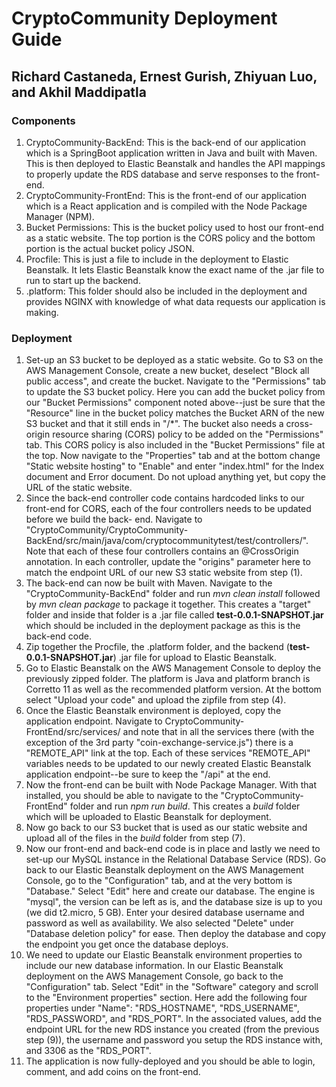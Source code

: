 # CryptoCommunity Deployment Guide  
## Richard Castaneda, Ernest Gurish, Zhiyuan Luo, and Akhil Maddipatla  
### Components
1) CryptoCommunity-BackEnd: This is the back-end of our application which is a SpringBoot application written in Java and built with Maven. This is then
deployed to Elastic Beanstalk and handles the API mappings to properly update the RDS database and serve responses to the front-end.
2) CryptoCommunity-FrontEnd: This is the front-end of our application which is a React application and is compiled with the Node Package Manager (NPM).
3) Bucket Permissions: This is the bucket policy used to host our front-end as a static website. The top portion is the CORS policy and the bottom portion
is the actual bucket policy JSON.
5) Procfile: This is just a file to include in the deployment to Elastic Beanstalk. It lets Elastic Beanstalk know the exact name of the .jar file to run
to start up the backend. 
5) .platform: This folder should also be included in the deployment and provides NGINX with knowledge of what data requests our application is making.

### Deployment
1) Set-up an S3 bucket to be deployed as a static website. Go to S3 on the AWS Management Console, create a new bucket, deselect "Block all public access", and 
create the bucket. Navigate to the "Permissions" tab to update the S3 bucket policy. Here you can add the bucket policy from our "Bucket Permissions" component 
noted above--just be sure that the "Resource" line in the bucket policy matches the Bucket ARN of the new S3 bucket and that it still ends in "/\*". The bucket 
also needs a cross-origin resource sharing (CORS) policy to be added on the "Permissions" tab. This CORS policy is also included in the "Bucket Permissions" file 
at the top. Now navigate to the "Properties" tab and at the bottom change "Static website hosting" to "Enable" and enter "index.html" for the Index document and 
Error document. Do not upload anything yet, but copy the URL of the static website.
2) Since the back-end controller code contains hardcoded links to our front-end for CORS, each of the four controllers needs to be updated before we build the back-
end. Navigate to "CryptoCommunity/CryptoCommunity-BackEnd/src/main/java/com/cryptocommunitytest/test/controllers/". Note that each of these four controllers
contains an @CrossOrigin annotation. In each controller, update the "origins" parameter here to match the endpoint URL of our new S3 static website from step (1).
3) The back-end can now be built with Maven. Navigate to the "CryptoCommunity-BackEnd" folder and run *mvn clean install* followed by *mvn clean package* to package 
it together. This creates a "target" folder and inside that folder is a .jar file called **test-0.0.1-SNAPSHOT.jar** which should be included in the deployment
package as this is the back-end code.
4) Zip together the Procfile, the .platform folder, and the backend (**test-0.0.1-SNAPSHOT.jar**) .jar file for upload to Elastic Beanstalk.
5) Go to Elastic Beanstalk on the AWS Management Console to deploy the previously zipped folder. The platform is Java and platform branch is Corretto 11 as well 
as the recommended platform version. At the bottom select "Upload your code" and upload the zipfile from step (4).
6) Once the Elastic Beanstalk environment is deployed, copy the application endpoint. Navigate to CryptoCommunity-FrontEnd/src/services/ 
and note that in all the services there (with the exception of the 3rd party "coin-exchange-service.js") there is a "REMOTE_API" link at the top. Each of these 
services "REMOTE_API" variables needs to be updated to our newly created Elastic Beanstalk application endpoint--be sure to keep the "/api" at the end.
7) Now the front-end can be built with Node Package Manager. With that installed, you should be able to navigate to the "CryptoCommunity-FrontEnd" 
folder and run *npm run build*. This creates a *build* folder which will be uploaded to Elastic Beanstalk for deployment.
8) Now go back to our S3 bucket that is used as our static website and upload all of the files in the *build* folder from step (7).
9) Now our front-end and back-end code is in place and lastly we need to set-up our MySQL instance in the Relational Database Service (RDS). 
Go back to our Elastic Beanstalk deployment on the AWS Management Console, go to the "Configuration" tab, and at the very bottom is "Database." Select "Edit" here
and create our database. The engine is "mysql", the version can be left as is, and the database size is up to you (we did t2.micro, 5 GB). Enter your desired database
username and password as well as availability. We also selected "Delete" under "Database deletion policy" for ease. Then deploy the database and copy the endpoint you
get once the database deploys.
10) We need to update our Elastic Beanstalk environment properties to include our new database information. In our Elastic Beanstalk deployment on the AWS 
Management Console, go back to the "Configuration" tab. Select "Edit" in the "Software" category and scroll to the "Environment properties" section.
Here add the following four properties under "Name": "RDS_HOSTNAME", "RDS_USERNAME", "RDS_PASSWORD", and "RDS_PORT". In the associated values, add the 
endpoint URL for the new RDS instance you created (from the previous step (9)), the username and password you setup the RDS instance with, and 3306 as the "RDS_PORT".
11) The application is now fully-deployed and you should be able to login, comment, and add coins on the front-end.
